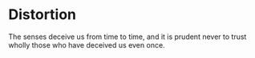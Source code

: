 # Distortion

The senses deceive us from time to time, and it is prudent never to trust wholly those who have deceived us even once.
